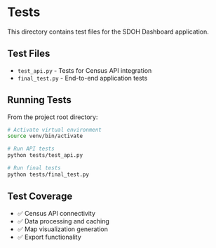 # Tests

This directory contains test files for the SDOH Dashboard application.

## Test Files

- `test_api.py` - Tests for Census API integration
- `final_test.py` - End-to-end application tests

## Running Tests

From the project root directory:

```bash
# Activate virtual environment
source venv/bin/activate

# Run API tests
python tests/test_api.py

# Run final tests
python tests/final_test.py
```

## Test Coverage

- ✅ Census API connectivity
- ✅ Data processing and caching
- ✅ Map visualization generation
- ✅ Export functionality